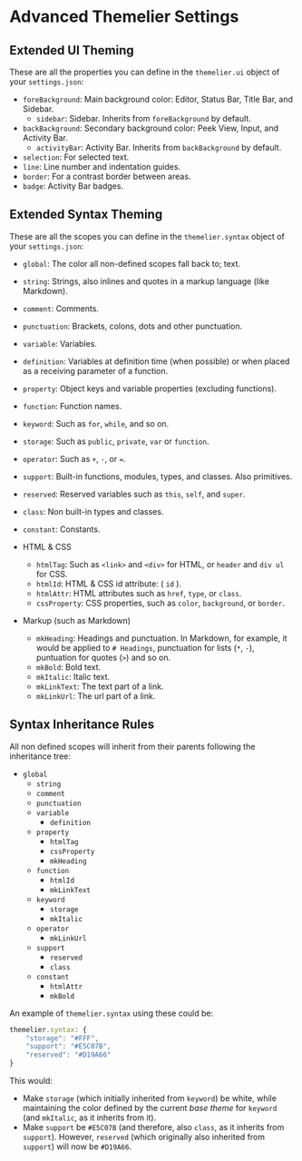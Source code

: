 # Advanced Themelier Settings

## Extended UI Theming

These are all the properties you can define in the `themelier.ui` object of your `settings.json`:

- `foreBackground`: Main background color: Editor, Status Bar, Title Bar, and Sidebar.
    - `sidebar`: Sidebar. Inherits from `foreBackground` by default.
- `backBackground`: Secondary background color: Peek View, Input, and Activity Bar.
    - `activityBar`: Activity Bar. Inherits from `backBackground` by default.
- `selection`: For selected text.
- `line`: Line number and indentation guides.
- `border`: For a contrast border between areas.
- `badge`: Activity Bar badges.

## Extended Syntax Theming

These are all the scopes you can define in the `themelier.syntax` object of your `settings.json`:

- `global`: The color all non-defined scopes fall back to; text.
- `string`: Strings, also inlines and quotes in a markup language (like Markdown).
- `comment`: Comments.
- `punctuation`: Brackets, colons, dots and other punctuation.
- `variable`: Variables.
- `definition`: Variables at definition time (when possible) or when placed as a receiving parameter of a function.
- `property`: Object keys and variable properties (excluding functions).
- `function`: Function names.
- `keyword`: Such as `for`, `while`, and so on.
- `storage`: Such as `public`, `private`, `var` or `function`.
- `operator`: Such as `+`, `-`, or `=`.
- `support`: Built-in functions, modules, types, and classes. Also primitives.
- `reserved`: Reserved variables such as `this`, `self`, and `super`.
- `class`: Non built-in types and classes.
- `constant`: Constants.

- HTML & CSS
    - `htmlTag`: Such as `<link>` and `<div>` for HTML, or `header` and `div ul` for CSS.
    - `htmlId`: HTML & CSS id attribute: ( `id` ).
    - `htmlAttr`: HTML attributes such as `href`, `type`, or `class`.
    - `cssProperty`: CSS properties, such as `color`, `background`, or `border`.

- Markup (such as Markdown)
    - `mkHeading`: Headings and punctuation. In Markdown, for example, it would be applied to `# Headings`, punctuation for lists (`*`, `-`), puntuation for quotes (`>`) and so on.
    - `mkBold`: Bold text.
    - `mkItalic`: Italic text.
    - `mkLinkText`: The text part of a link.
    - `mkLinkUrl`: The url part of a link.

## Syntax Inheritance Rules

All non defined scopes will inherit from their parents following the inheritance tree:

- `global`
    - `string`
    - `comment`
    - `punctuation`
    - `variable`
        - `definition`
    - `property`
        - `htmlTag`
        - `cssProperty`
        - `mkHeading`
    - `function`
        - `htmlId`
        - `mkLinkText`
    - `keyword`
        - `storage`
        - `mkItalic`
    - `operator`
        - `mkLinkUrl`
    - `support`
        - `reserved`
        - `class`
    - `constant`
        - `htmlAttr`
        - `mkBold`

An example of `themelier.syntax` using these could be:

```javascript
themelier.syntax: {
    "storage": "#FFF",
    "support": "#E5C07B",
    "reserved": "#D19A66"
}
```

This would:
- Make `storage` (which initially inherited from `keyword`) be white, while maintaining the color defined by the current *base theme* for `keyword` (and `mkItalic`, as it inherits from it).
- Make `support` be `#E5C07B` (and therefore, also `class`, as it inherits from `support`). However, `reserved` (which originally also inherited from `support`) will now be `#D19A66`.


